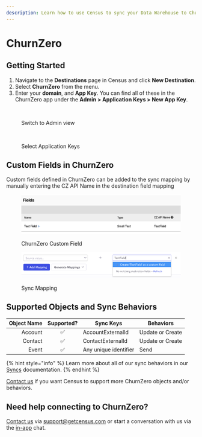 ```yaml
---
description: Learn how to use Census to sync your Data Warehouse to ChurnZero.
---
```


# ChurnZero

## Getting Started

1. Navigate to the **Destinations** page in Census and click **New Destination**.
2. Select **ChurnZero** from the menu.
3. Enter your **domain**, and **App Key**. You can find all of these in the ChurnZero app under the **Admin > Application Keys > New App Key**.

<figure><img src="../.gitbook/assets/churnzero admin.png" alt=""><figcaption><p>Switch to Admin view</p></figcaption></figure>

<figure><img src="../.gitbook/assets/cz_app_keys.png" alt=""><figcaption><p>Select Application Keys</p></figcaption></figure>

## Custom Fields in ChurnZero

Custom fields defined in ChurnZero can be added to the sync mapping by manually entering the CZ API Name in the destination field mapping

<figure><img src="../.gitbook/assets/image (2) (1) (1) (1) (1) (2) (1).png" alt=""><figcaption><p>ChurnZero Custom Field</p></figcaption></figure>

<figure><img src="../.gitbook/assets/image (1) (1) (1) (1) (1) (1) (2) (1).png" alt=""><figcaption><p>Sync Mapping</p></figcaption></figure>

## Supported Objects and Sync Behaviors <a href="#supported-objects-and-sync-behaviors" id="supported-objects-and-sync-behaviors"></a>

| **Object Name** | **Supported?** | **Sync Keys**         | **Behaviors**    |
| --------------: | :------------: | --------------------- | ---------------- |
|         Account |        ✅       | AccountExternalId     | Update or Create |
|         Contact |        ✅       | ContactExternalId     | Update or Create |
|           Event |        ✅       | Any unique identifier | Send             |

{% hint style="info" %}
Learn more about all of our sync behaviors in our [Syncs](../syncs/overview.md) documentation.
{% endhint %}

[Contact us](mailto:support@getcensus.com) if you want Census to support more ChurnZero objects and/or behaviors.

## Need help connecting to ChurnZero?

[Contact us](mailto:support@getcensus.com) via support@getcensus.com or start a conversation with us via the [in-app](https://app.getcensus.com) chat.
